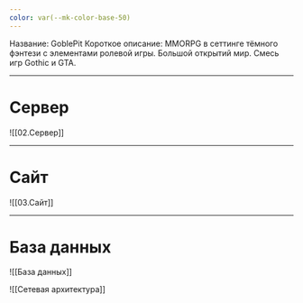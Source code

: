 ```yaml
---
color: var(--mk-color-base-50)
---
```

Название: GoblePit
Короткое описание: MMORPG в сеттинге тёмного фэнтези с элементами ролевой игры. Большой открытий мир. Смесь игр Gothic и GTA.

---
# Сервер

![[02.Сервер]]

---
# Сайт 

![[03.Сайт]]

---

# База данных
![[База данных]]

![[Сетевая архитектура]]

